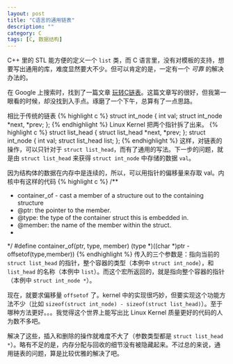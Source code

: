 ```yaml
---
layout: post
title: "C语言的通用链表"
description: ""
category: C 
tags: [C, 数据结构]
---
```

C++ 里的 STL 能方便的定义一个 `list` 类，而 C 语言里，没有对模板的支持，想要写出通用的库，难度显然要大不少。但可以肯定的是，一定有一个 *可靠* 的解决办法的。

在 Google 上搜索时，找到了一篇文章 [玩转C链表][cl]。这篇文章写的很好，但我第一眼看的时候，却没找到入手点。琢磨了一个下午，总算有了一点思路。

相比于传统的链表
{% highlight c %}
struct int_node {
        int val;
        struct int_node *next, *prev;
};
{% endhighlight %}
Linux Kernel 把两个指针拆了出来。
{% highlight c %}
struct list_head {
    struct list_head *next, *prev;
};
struct int_node {
        int val;
        struct list_head list;
};
{% endhighlight %}
这样，对链表的操作，可以只针对于 `struct list_head`，而有了通用的写法。下一步的问题，就是由 `struct list_head` 来获得 `struct int_node` 中存储的数据 `val`。

因为结构体的数据在内存中是连续的，所以，可以用指针的偏移量来存取 val。内核中有这样的代码
{% highlight c %}
/**
 * container_of - cast a member of a structure out to the containing structure
 * @ptr:    the pointer to the member.
 * @type:    the type of the container struct this is embedded in.
 * @member:    the name of the member within the struct.
 *
 */
#define container_of(ptr, type, member) (type *)((char *)ptr -offsetof(type,member))
{% endhighlight %}
传入的三个参数是：指向当前的 `struct list_head` 的指针，整个容器的类型（本例中 `struct int_node`），和 `list_head` 的名称（本例中 `list`）。而这个宏所返回的，就是指向整个容器的指针（本例中 `struct int_node *`）。

现在，就要求偏移量 `offsetof` 了。kernel 中的实现很巧妙，但要实现这个功能方法不少（比如 `sizeof(struct int_node) - sizeof(struct list_head)`）。至于哪种方法更好。。。我觉得这个世界上能写出比 Linux Kernel 质量更好的代码的人为数不多吧。

解决了这些，插入和删除的操作就难度不大了（参数类型都是 `struct list_head *`）。略有不足的是，内存分配与回收的细节没有被隐藏起来。不过总的来说，通用链表的问题，算是比较优雅的解决了吧。

[cl]: http://www.cnblogs.com/wwang/archive/2010/11/28/1889281.html
